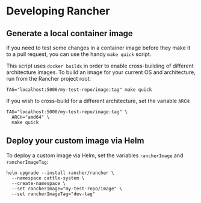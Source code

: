 # Developing Rancher

## Generate a local container image

If you need to test some changes in a container image before they make it to a
pull request, you can use the handy `make quick` script.

This script uses `docker buildx` in order to enable cross-building of different
architecture images. To build an image for your current OS and architecture, run
from the Rancher project root:
```shell
TAG="localhost:5000/my-test-repo/image:tag" make quick
```

If you wish to cross-build for a different architecture, set the variable `ARCH`:
```shell
TAG="localhost:5000/my-test-repo/image:tag" \
  ARCH="amd64" \
  make quick
```

## Deploy your custom image via Helm

To deploy a custom image via Helm, set the variables `rancherImage` and `rancherImageTag`:
```shell
helm upgrade --install rancher/rancher \
  --namespace cattle-system \
  --create-namespace \
  --set rancherImage="my-test-repo/image" \
  --set rancherImageTag="dev-tag"
```
